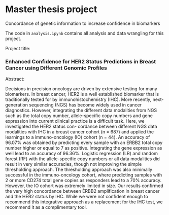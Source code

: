 # Master thesis project 
Concordance of genetic information to increase confidence in biomarkers

The code in `analysis.ipynb` contains all analysis and data wrangling for this project. 


Project title: 
### Enhanced Confidence for HER2 Status Predictions in Breast Cancer using Different Genomic Profiles

Abstract: 

Decisions in precision oncology are driven by extensive testing for many
biomarkers. In breast cancer, HER2 is a well established biomarker that is
traditionally tested for by immunohistochemistry (IHC). More recently, next-
generation sequencing (NGS) has become widely used in cancer diagnostics.
However, integrating the different data modalities from NGS such as the total
copy number, allele-specific copy numbers and gene expression into current
clinical practice is a difficult task. Here, we investigated the HER2 status con-
cordance between different NGS data modalities with IHC in a breast cancer
cohort (n = 687) and applied the learnings to a immuno-oncology (IO) cohort
(n = 44). An accuracy of 96.07% was obtained by predicting every sample with
an ERBB2 total copy number higher or equal to 7 as positive. Integrating the
gene expression as well lead to an accuracy of 96.36%. Logistic regression
(LR) and random forest (RF) with the allele-specific copy numbers or all data
modalities did result in very similar accuracies, though not improving the
simple thresholding approach. The thresholding approach was also minimally
successful in the immuno-oncology cohort, where predicting samples with
2 or more CD274 total gene copies as responders lead to a 70% accuracy.
However, the IO cohort was extremely limited in size. Our results confirmed
the very high concordance between ERBB2 amplification in breast cancer and
the HER2 status by IHC. While we were not confident enough to recommend
this integrative approach as a replacement for the IHC test, we recommend it
as a complimentary tool.

